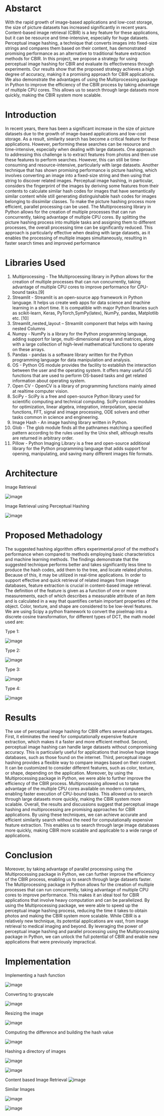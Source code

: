# Abstarct
With the rapid growth of image-based applications and low-cost storage, the size of picture datasets has increased significantly in recent years. Content-based image retrieval (CBIR) is a key feature for these applications, but it can be resource and time-intensive, especially for huge datasets. Perceptual image hashing, a technique that converts images into fixed-size strings and compares them based on their content, has demonstrated promising performance as an alternative to traditional feature extraction methods for CBIR. In this project, we propose a strategy for using perceptual image hashing for CBIR and evaluate its effectiveness through experiments. Our results show that the proposed strategy achieves a high degree of accuracy, making it a promising approach for CBIR applications. We also demonstrate the advantages of using the Multiprocessing package in Python to improve the efficiency of the CBIR process by taking advantage of multiple CPU cores. This allows us to search through large datasets more quickly, making the CBIR system more scalable.

# Introduction
In recent years, there has been a significant increase in the size of picture datasets due to the growth of image-based applications and low-cost storage. As a result, similarity search has become a critical feature for these applications. However, performing these searches can be resource and time-intensive, especially when dealing with large datasets. One approach to addressing this challenge is to extract features from photos and then use these features to perform searches. However, this can still be time-consuming and resource-intensive, particularly with large datasets. Another technique that has shown promising performance is picture hashing, which involves converting an image into a fixed-size string and then using that string to discover related images. Perceptual image hashing, in particular, considers the fingerprint of the images by deriving some features from their contents to calculate similar hash codes for images that have semantically similar content while still generating distinguishable hash codes for images belonging to dissimilar classes. To make the picture hashing process more efficient, parallel processing can be used. The Multiprocessing library in Python allows for the creation of multiple processes that can run concurrently, taking advantage of multiple CPU cores. By splitting the picture hashing process into multiple tasks and assigning them to different processes, the overall processing time can be significantly reduced. This approach is particularly effective when dealing with large datasets, as it enables the processing of multiple images simultaneously, resulting in faster search times and improved performance

# Libraries Used

1. Multiprocessing - The Multiprocessing library in Python allows for the creation of multiple processes that can run concurrently, taking advantage of multiple CPU cores to improve performance for CPU-bound tasks.[9]
2. Streamlit - Streamlit is an open-source app framework in Python language. It helps us create web apps for data science and machine learning in a short time. It is compatible with major Python libraries such as scikit-learn, Keras, PyTorch,SymPy(latex), NumPy, pandas, Matplotlib etc. [10]
3. Streamlit_nested_layout – Streamlit component that helps with having nested Columns
4. Numpy - NumPy is a library for the Python programming language, adding support for large, multi-dimensional arrays and matrices, along with a large collection of high-level mathematical functions to operate on these arrays.
5. Pandas - pandas is a software library written for the Python programming language for data manipulation and analysis.
6. OS - Python OS module provides the facility to establish the interaction between the user and the operating system. It offers many useful OS functions that are used to perform OS-based tasks and get related information about operating system.
7. Open CV - OpenCV is a library of programming functions mainly aimed at realtime computer vision.
8. SciPy - SciPy is a free and open-source Python library used for scientific computing and technical computing. SciPy contains modules for optimization, linear algebra, integration, interpolation, special functions, FFT, signal and image processing, ODE solvers and other tasks common in science and engineering.
9. Image Hash - An image hashing library written in Python.
10. Glob - The glob module finds all the pathnames matching a specified pattern according to the rules used by the Unix shell, although results are returned in arbitrary order.
11. Pillow - Python Imaging Library is a free and open-source additional library for the Python programming language that adds support for opening, manipulating, and saving many different images file formats.

# Architecture
Image Retrieval 

![image](https://github.com/KasiR07/Content-Based-Image-Retrieval/assets/108777263/8078a484-f844-4217-9c9d-e6d2e037bd81)

Image Retrieval using Perceptual Hashing

![image](https://github.com/KasiR07/Content-Based-Image-Retrieval/assets/108777263/4a439edf-d289-42c4-a8e6-f98ad9d78b8b)

# Proposed Methadology
The suggested hashing algorithm offers experimental proof of the method's performance when compared to methods employing basic characteristics and machine learning methods. The findings demonstrate that the suggested technique performs better and takes significantly less time to produce the hash codes, add them to the tree, and locate related photos. Because of this, it may be utilized in real-time applications. In order to support effective and quick retrieval of related images from image databases, feature extraction is crucial in content-based image retrieval. The definition of the feature is given as a function of one or more measurements, each of which describes a measurable attribute of an item and is calculated in a way that quantifies certain important properties of the object. Color, texture, and shape are considered to be low-level features. We are using Scipy a python framework to convert the pixelmap into a discrete cosine transformation, for different types of DCT, the math model used are:

Type 1:

![image](https://github.com/KasiR07/Content-Based-Image-Retrieval/assets/108777263/cd0bbc84-f765-40d9-adeb-ef8583201190)

Type 2:

![image](https://github.com/KasiR07/Content-Based-Image-Retrieval/assets/108777263/48a38faf-3e63-4839-9943-b74da250eea1)

Type 3:

![image](https://github.com/KasiR07/Content-Based-Image-Retrieval/assets/108777263/352a7e77-1add-467b-9d0c-330bc12c7b83)

Type 4:

![image](https://github.com/KasiR07/Content-Based-Image-Retrieval/assets/108777263/2777ec80-d6e3-4df7-9577-b0a8b82fc56c)

# Results
The use of perceptual image hashing for CBIR offers several advantages. First, it eliminates the need for computationally expensive feature extraction, which makes it a faster and more efficient method. Second, perceptual image hashing can handle large datasets without compromising accuracy. This is particularly useful for applications that involve huge image databases, such as those found on the internet. Third, perceptual image hashing provides a flexible way to compare images based on their content. It can be customized to consider different features, such as color, texture, or shape, depending on the application. Moreover, by using the Multiprocessing package in Python, we were able to further improve the efficiency of the CBIR process. Multiprocessing allowed us to take advantage of the multiple CPU cores available on modern computers, enabling faster execution of CPU-bound tasks. This allowed us to search through large datasets more quickly, making the CBIR system more scalable. Overall, the results and discussions suggest that perceptual image hashing and multiprocessing are promising approaches for CBIR applications. By using these techniques, we can achieve accurate and efficient similarity search without the need for computationally expensive feature extraction. This enables us to search through large image databases more quickly, making CBIR more scalable and applicable to a wide range of applications.

# Conclusion
Moreover, by taking advantage of parallel processing using the Multiprocessing package in Python, we can further improve the efficiency of the CBIR process, enabling us to search through large datasets faster. The Multiprocessing package in Python allows for the creation of multiple processes that can run concurrently, taking advantage of multiple CPU cores to improve performance. This makes it an ideal tool for CBIR applications that involve heavy computation and can be parallelized. By using the Multiprocessing package, we were able to speed up the perceptual image hashing process, reducing the time it takes to obtain photos and making the CBIR system more scalable. While CBIR is a relatively new technique, its potential applications are vast, from image retrieval to medical imaging and beyond. By leveraging the power of perceptual image hashing and parallel processing using the Multiprocessing package in Python, we can unlock the full potential of CBIR and enable new applications that were previously impractical.

# Implementation
Implementing a hash function

![image](https://github.com/KasiR07/Content-Based-Image-Retrieval/assets/108777263/ad127cf9-4446-478c-baec-09c04f2f5b0c)

Converting to grayscale

![image](https://github.com/KasiR07/Content-Based-Image-Retrieval/assets/108777263/a7caac01-319c-4eca-811f-a7c8d0a5e359)

Resizing the image

![image](https://github.com/KasiR07/Content-Based-Image-Retrieval/assets/108777263/211c1722-05c9-479e-94d2-f59d2c9e221d)

Computing the difference and building the hash value

![image](https://github.com/KasiR07/Content-Based-Image-Retrieval/assets/108777263/a21c3cd7-86e7-45ee-be93-6905b2efad52)

Hashing a directory of images

![image](https://github.com/KasiR07/Content-Based-Image-Retrieval/assets/108777263/afb84a9e-4691-4abf-af9f-7fd3dbefe806)

![image](https://github.com/KasiR07/Content-Based-Image-Retrieval/assets/108777263/418321f5-6a0f-4bf5-bc5c-64285d4d2f4d)

Content based Image Retrieval
![image](https://github.com/KasiR07/Content-Based-Image-Retrieval/assets/108777263/90d6b53a-2f7a-4cd8-b318-29b56de0e3aa)

Similar Images

![image](https://github.com/KasiR07/Content-Based-Image-Retrieval/assets/108777263/910b03f0-0804-4b7d-b103-5b4d4e8052d8)

![image](https://github.com/KasiR07/Content-Based-Image-Retrieval/assets/108777263/227a9544-0ad0-4399-9ef9-a419a25fa1f2)
